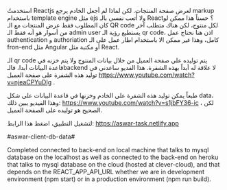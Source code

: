 استخدمتُ Reactjs لعرض صفحة المنتجات. لكن لماذا لم أجعل الخادم يرجع markup باستخدام template engine مثل ejs ولا أُتعب نفسي بالـ React؟ حسناً هذا ممكن لو كان المطلوب فقط عرض المنتجات مع الـ QR code لكل منتوج، لكن هناك متطلب آخر من أسوار هو أنه فقط الـ admin user يستطيع رؤية الـ qr code، اذن هنا نحتاج عمل authentication و authoriation كامل، وهذا غير ممكن الا باستخدام اطار عمل على الـ fron-end مثل Angular أو مكتبة مثل React.

الـ qr code يتم توليده على صفحة العميل من خلال بيانات المنتوج ولا يتم خزنه في قاعدة البيانات أبدا، فالـbackend لا علاقة له أبداً بهذه الشفرة. هذا الفديو ساعدني في توليد هذه الشفرة على صفحة العميل https://www.youtube.com/watch?v=njeaCPYuDIg .

طبعاً يمكن توليد هذه الشفرة على الخادم وخزنها في قاعدة البيانات على شكل data، وهذا الفيديو يبين ذلك: https://www.youtube.com/watch?v=s1jbFY36-ic ، لكن الصحيح هو توليده على الصفحة العميل.

لتشغيل التطبيق، اضغط هذا الرابط: https://aswar-task.netlify.app 

#aswar-client-db-data#

Completed connected to back-end on local machine that talks to mysql database on the localhost as well as connected to the back-end on heroku that talks to mysql database on the cloud (hosted at clever-cloud), and that depends on the REACT_APP_API_URL whether we are in development environment (npm start) or in a production environment (npm run build).

